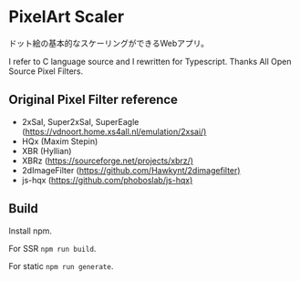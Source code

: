 # PixelArt Scaler

ドット絵の基本的なスケーリングができるWebアプリ。

I refer to C language source and I rewritten for Typescript.
Thanks All Open Source Pixel Filters.

## Original Pixel Filter reference

+ 2xSaI, Super2xSaI, SuperEagle (<https://vdnoort.home.xs4all.nl/emulation/2xsai/)>
+ HQx (Maxim Stepin)
+ XBR (Hyllian)
+ XBRz (<https://sourceforge.net/projects/xbrz/)>
+ 2dImageFilter (<https://github.com/Hawkynt/2dimagefilter)>
+ js-hqx (<https://github.com/phoboslab/js-hqx)>

## Build

Install npm.

For SSR `npm run build`.

For static `npm run generate`.
